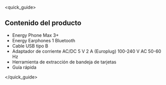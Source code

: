<quick_guide>
## Contenido del producto

* Energy Phone Max 3+
* Energy Earphones 1 Bluetooth
* Cable USB tipo B
* Adaptador de corriente AC/DC 5 V 2 A (Europlug) 100-240 V AC 50-60 Hz
* Herramienta de extracción de bandeja de tarjetas
* Guía rápida


</quick_guide>
